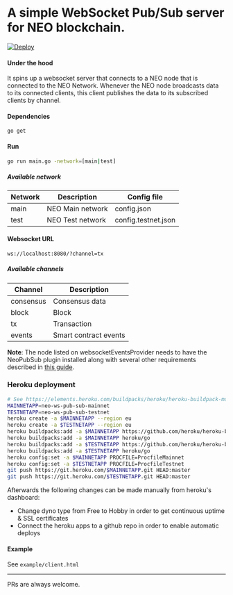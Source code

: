 # A simple WebSocket Pub/Sub server for NEO blockchain.

[![Deploy](https://www.herokucdn.com/deploy/button.png)](https://heroku.com/deploy)

#### Under the hood
It spins up a websocket server that connects to a NEO node that is connected to the NEO Network. Whenever the NEO node broadcasts data to its connected clients, this client publishes the data to its subscribed clients by channel. 

#### Dependencies
```
go get
```

#### Run
```bash
go run main.go -network=[main|test]
```

##### Available network
| Network        | Description | Config file
| ------------- |-------------|-------------|
| main      | NEO Main network | config.json |
| test      | NEO Test network | config.testnet.json |


#### Websocket URL
```
ws://localhost:8080/?channel=tx
```

##### Available channels
| Channel        | Description |
| ------------- |-------------|
| consensus      | Consensus data |
| block      | Block |
| tx      | Transaction |
| events      | Smart contract events |

**Note**: The node listed on websocketEventsProvider needs to have the NeoPubSub plugin installed along with several other requirements described in [this guide](https://github.com/corollari/neo-node-setupGuide/blob/master/extension-NeoPubSub.md).

### Heroku deployment
```bash
# See https://elements.heroku.com/buildpacks/heroku/heroku-buildpack-multi-procfile
MAINNETAPP=neo-ws-pub-sub-mainnet
TESTNETAPP=neo-ws-pub-sub-testnet
heroku create -a $MAINNETAPP --region eu
heroku create -a $TESTNETAPP --region eu
heroku buildpacks:add -a $MAINNETAPP https://github.com/heroku/heroku-buildpack-multi-procfile
heroku buildpacks:add -a $MAINNETAPP heroku/go
heroku buildpacks:add -a $TESTNETAPP https://github.com/heroku/heroku-buildpack-multi-procfile
heroku buildpacks:add -a $TESTNETAPP heroku/go
heroku config:set -a $MAINNETAPP PROCFILE=ProcfileMainnet
heroku config:set -a $TESTNETAPP PROCFILE=ProcfileTestnet
git push https://git.heroku.com/$MAINNETAPP.git HEAD:master
git push https://git.heroku.com/$TESTNETAPP.git HEAD:master
```

Afterwards the following changes can be made manually from heroku's dashboard:
- Change dyno type from Free to Hobby in order to get continuous uptime & SSL certificates
- Connect the heroku apps to a github repo in order to enable automatic deploys

#### Example
See `example/client.html`

---

PRs are always welcome.


 
